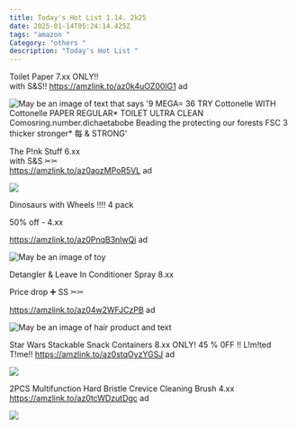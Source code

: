 ```yaml
---
title: Today's Hot List 1.14. 2k25
date: 2025-01-14T05:24:14.425Z
tags: "amazon "
Category: "others "
description: "Today's Hot List "
---
```

Toilet Paper 7.xx ONLY!!\
  with S&S!! 
https://amzlink.to/az0k4uOZ00lG1  ad 

<!--StartFragment-->

![May be an image of text that says '9 MEGA= 36 TRY Cottonelle WITH Cottonelle PAPER REGULAR\* TOILET ULTRA CLEAN Comosring.number.dichaetabobe Beading the protecting our forests FSC 3 thicker stronger\* 每 & STRONG'](https://scontent.fccu3-1.fna.fbcdn.net/v/t39.30808-6/473797885_122129344010592637_2630722903711762686_n.jpg?stp=cp6_dst-jpg_s600x600_tt6&_nc_cat=106&ccb=1-7&_nc_sid=aa7b47&_nc_ohc=f4s9vToP4dwQ7kNvgGxcdwF&_nc_zt=23&_nc_ht=scontent.fccu3-1.fna&_nc_gid=Ajmx2qHc-_ASGQr31CYmJlT&oh=00_AYB99tbusmwfZg188R3tUmlkzBVEpTscgcFa6rWZGm1XiQ&oe=678BCD58)

The P!nk Stuff  6.xx\
  with S&S ✂✂\
https://amzlink.to/az0aozMPoR5VL  ad  

![](https://m.media-amazon.com/images/I/81sqAHxrXpL._AC_SL1500_.jpg)

Dinosaurs with Wheels ‼️‼️ 4 pack

50% off -  4.xx 

https://amzlink.to/az0PnqB3nlwQi  ad  

![May be an image of toy](https://scontent.fccu3-1.fna.fbcdn.net/v/t39.30808-6/473289393_568639589502400_664106582267993409_n.jpg?stp=dst-jpg_s720x720_tt6&_nc_cat=106&ccb=1-7&_nc_sid=aa7b47&_nc_ohc=ZjrCh4AZ-EUQ7kNvgEkQAUK&_nc_zt=23&_nc_ht=scontent.fccu3-1.fna&_nc_gid=AW2RMkkIZbIIp61_ylkWq22&oh=00_AYBHjlXbXCNunzVDQFXyC_Qb82UakrxRywOHoG_68Kau9g&oe=678BDE1B)

Detangler & Leave In Conditioner Spray  8.xx 

Price drop ➕ SS ✂✂ 

https://amzlink.to/az04w2WFJCzPB ad 

<!--StartFragment-->

![May be an image of hair product and text](https://scontent.fccu3-1.fna.fbcdn.net/v/t39.30808-6/473592152_568637706169255_3412661051406052252_n.jpg?stp=dst-jpg_p526x296_tt6&_nc_cat=108&ccb=1-7&_nc_sid=aa7b47&_nc_ohc=RvvGLUhDtVAQ7kNvgFVzvcq&_nc_zt=23&_nc_ht=scontent.fccu3-1.fna&_nc_gid=AW2RMkkIZbIIp61_ylkWq22&oh=00_AYD5QU6MMsLzgi2eUpbJ5vG8I1sHXyeMF5rRuGyH_fDPXg&oe=678BC47D)

Star Wars Stackable Snack Containers
8.xx ONLY!  45 % 0FF
‼️ L!m!ted T!me‼️ 
https://amzlink.to/az0stqOyzYGSJ  ad <!--StartFragment-->

![](https://m.media-amazon.com/images/I/61ccG0P3H+L._AC_SL1500_.jpg)

2PCS Multifunction Hard Bristle Crevice Cleaning Brush 4.xx
https://amzlink.to/az0tcWDzutDgc ad 

<!--StartFragment-->

![](https://m.media-amazon.com/images/I/711+YcyFNUL._AC_SL1500_.jpg)

<!--EndFragment-->